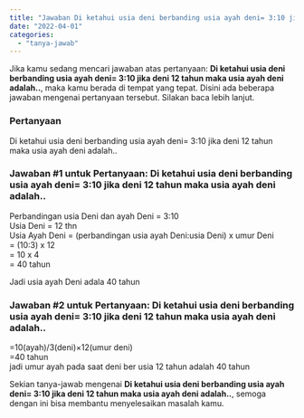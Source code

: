 ```yaml
---
title: "Jawaban Di ketahui usia deni berbanding usia ayah deni= 3:10 jika deni 12 tahun maka usia ayah deni adalah.."
date: "2022-04-01"
categories: 
  - "tanya-jawab"
---
```


Jika kamu sedang mencari jawaban atas pertanyaan: **Di ketahui usia deni berbanding usia ayah deni= 3:10 jika deni 12 tahun maka usia ayah deni adalah..**, maka kamu berada di tempat yang tepat. Disini ada beberapa jawaban mengenai pertanyaan tersebut. Silakan baca lebih lanjut.

### Pertanyaan

Di ketahui usia deni berbanding usia ayah deni= 3:10 jika deni 12 tahun maka usia ayah deni adalah..

### Jawaban #1 untuk Pertanyaan: Di ketahui usia deni berbanding usia ayah deni= 3:10 jika deni 12 tahun maka usia ayah deni adalah..

Perbandingan usia Deni dan ayah Deni = 3:10  
Usia Deni = 12 thn  
Usia Ayah Deni = (perbandingan usia ayah Deni:usia Deni) x umur Deni  
\= (10:3) x 12  
\= 10 x 4  
\= 40 tahun  
  
Jadi usia ayah Deni adala 40 tahun

### Jawaban #2 untuk Pertanyaan: Di ketahui usia deni berbanding usia ayah deni= 3:10 jika deni 12 tahun maka usia ayah deni adalah..

\=10(ayah)/3(deni)×12(umur deni)  
\=40 tahun  
jadi umur ayah pada saat deni ber usia 12 tahun adalah 40 tahun

Sekian tanya-jawab mengenai **Di ketahui usia deni berbanding usia ayah deni= 3:10 jika deni 12 tahun maka usia ayah deni adalah..**, semoga dengan ini bisa membantu menyelesaikan masalah kamu.
